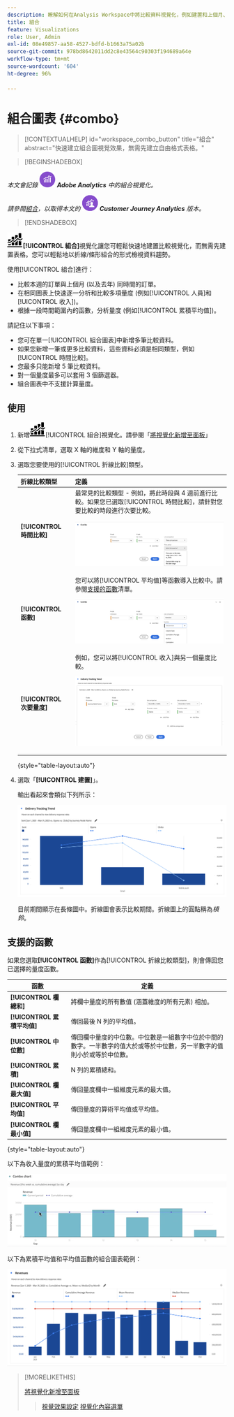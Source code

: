 ```yaml
---
description: 瞭解如何在Analysis Workspace中將比較資料視覺化，例如建置和上個月、去年等的比較資料。
title: 組合
feature: Visualizations
role: User, Admin
exl-id: 08e49857-aa58-4527-bdfd-b1663a75a02b
source-git-commit: 978bd8642011dd2c8e43564c90303f194689a64e
workflow-type: tm+mt
source-wordcount: '604'
ht-degree: 96%

---
```


# 組合圖表 {#combo}

<!-- markdownlint-disable MD034 -->

>[!CONTEXTUALHELP]
>id="workspace_combo_button"
>title="組合"
>abstract="快速建立組合圖視覺效果，無需先建立自由格式表格。"

<!-- markdownlint-enable MD034 -->


>[!BEGINSHADEBOX]

_本文會記錄_ ![AdobeAnalytics](/help/assets/icons/AdobeAnalytics.svg) _**Adobe Analytics** 中的組合視覺化。_

_請參閱[組合](https://experienceleague.adobe.com/zh-hant/docs/analytics-platform/using/cja-workspace/visualizations/combo-charts)，以取得本文的_ ![CustomerJourneyAnalytics](/help/assets/icons/CustomerJourneyAnalytics.svg) _**Customer Journey Analytics** 版本。_

>[!ENDSHADEBOX]


![組合圖表](/help/assets/icons/ComboChart.svg)**[!UICONTROL 組合]**&#x200B;視覺化讓您可輕鬆快速地建置比較視覺化，而無需先建置表格。您可以輕鬆地以折線/條形組合的形式檢視資料趨勢。

使用[!UICONTROL 組合]進行：

* 比較本週的訂單與上個月 (以及去年) 同時間的訂單。
* 在相同圖表上快速逐一分析和比較多項量度 (例如[!UICONTROL 人員]和[!UICONTROL 收入])。
* 根據一段時間範圍內的函數，分析量度 (例如[!UICONTROL 累積平均值])。

請記住以下事項：

* 您可在單一[!UICONTROL 組合圖表]中新增多筆比較資料。
* 如果您新增一筆或更多比較資料，這些資料必須是相同類型，例如[!UICONTROL 時間比較]。
* 您最多只能新增 5 筆比較資料。
* 對一個量度最多可以套用 3 個篩選器。
* 組合圖表中不支援計算量度。

## 使用

1. 新增![評論](/help/assets/icons/ComboChart.svg)[!UICONTROL 組合]視覺化。請參閱「[將視覺化新增至面板](freeform-analysis-visualizations.md#add-visualizations-to-a-panel)」

1. 從下拉式清單，選取 X 軸的維度和 Y 軸的量度。

1. 選取您要使用的[!UICONTROL 折線比較]類型。

   | 折線比較類型 | 定義 |
   | --- | --- |
   | **[!UICONTROL 時間比較]** | 最常見的比較類型 - 例如，將此時段與 4 週前進行比較。如果您已選取[!UICONTROL 時間比較]，請針對您要比較的時段進行次要比較。<p>![與所選時段以及時段的次要選取欄位進行折線比較。](assets/combo-time-period.png) |
   | **[!UICONTROL 函數]** | 您可以將[!UICONTROL 平均值]等函數導入比較中。請參閱[支援的函數](#supported-functions)清單。<p>![顯示所選函數以及可用的支援功能清單的折線比較下拉式選單。](assets/combo-functions.png) |
   | **[!UICONTROL 次要量度]** | 例如，您可以將[!UICONTROL 收入]與另一個量度比較。<p>![比較兩個量度的組合圖表。](assets/combo-2metrics-settings.png) |

   {style="table-layout:auto"}

1. 選取「**[!UICONTROL 建置]**」。

   輸出看起來會類似下列所示：

   ![組合圖表以長條圖顯示目前期間，以折線圖顯示比較期間 ](assets/combo-output.png)

   目前期間顯示在長條圖中。折線圖會表示比較期間。折線圖上的圓點稱為&#x200B;*槓鈴*。

## 支援的函數

如果您選取&#x200B;**[!UICONTROL 函數]**&#x200B;作為[!UICONTROL 折線比較類型]，則會傳回您已選擇的量度函數。

| 函數 | 定義 |
| --- | --- |
| **[!UICONTROL 欄總和]** | 將欄中量度的所有數值 (涵蓋維度的所有元素) 相加。 |
| **[!UICONTROL 累積平均值]** | 傳回最後 N 列的平均值。 |
| **[!UICONTROL 中位數]** | 傳回欄中量度的中位數。中位數是一組數字中位於中間的數字。一半數字的值大於或等於中位數，另一半數字的值則小於或等於中位數。 |
| **[!UICONTROL 累積]** | N 列的累積總和。 |
| **[!UICONTROL 欄最大值]** | 傳回量度欄中一組維度元素的最大值。 |
| **[!UICONTROL 平均值]** | 傳回量度的算術平均值或平均值。 |
| **[!UICONTROL 欄最小值]** | 傳回量度欄中一組維度元素的最小值。 |

{style="table-layout:auto"}

以下為收入量度的累積平均值範例：

![顯示累積平均值的組合圖表](assets/combo-cumul-avg.png)

以下為累積平均值和平均值函數的組合圖表範例：

![顯示累積平均值和平均值函數的組合圖表。](assets/combo-three-functions.png)

>[!MORELIKETHIS]
>
>[將視覺化新增至面板](/help/analyze/analysis-workspace/visualizations/freeform-analysis-visualizations.md#add-visualizations-to-a-panel)
>>[視覺效果設定](/help/analyze/analysis-workspace/visualizations/freeform-analysis-visualizations.md#settings)
>>[視覺化內容選單](/help/analyze/analysis-workspace/visualizations/freeform-analysis-visualizations.md#context-menu)
>
